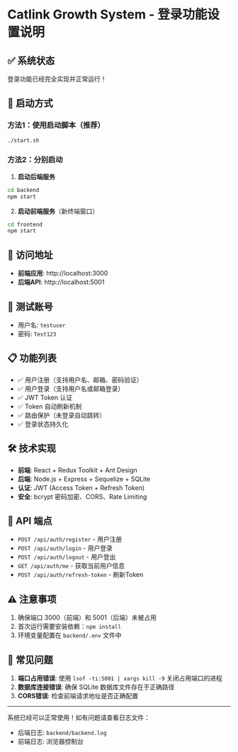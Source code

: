 # Catlink Growth System - 登录功能设置说明

## ✅ 系统状态
登录功能已经完全实现并正常运行！

## 🚀 启动方式

### 方法1：使用启动脚本（推荐）
```bash
./start.sh
```

### 方法2：分别启动

1. **启动后端服务**
```bash
cd backend
npm start
```

2. **启动前端服务**（新终端窗口）
```bash
cd frontend
npm start
```

## 📍 访问地址
- **前端应用**: http://localhost:3000
- **后端API**: http://localhost:5001

## 🔑 测试账号
- 用户名: `testuser`
- 密码: `Test123`

## 📋 功能列表
- ✅ 用户注册（支持用户名、邮箱、密码验证）
- ✅ 用户登录（支持用户名或邮箱登录）
- ✅ JWT Token 认证
- ✅ Token 自动刷新机制
- ✅ 路由保护（未登录自动跳转）
- ✅ 登录状态持久化

## 🛠 技术实现
- **前端**: React + Redux Toolkit + Ant Design
- **后端**: Node.js + Express + Sequelize + SQLite
- **认证**: JWT (Access Token + Refresh Token)
- **安全**: bcrypt 密码加密、CORS、Rate Limiting

## 📝 API 端点
- `POST /api/auth/register` - 用户注册
- `POST /api/auth/login` - 用户登录
- `POST /api/auth/logout` - 用户登出
- `GET /api/auth/me` - 获取当前用户信息
- `POST /api/auth/refresh-token` - 刷新Token

## ⚠️ 注意事项
1. 确保端口 3000（前端）和 5001（后端）未被占用
2. 首次运行需要安装依赖：`npm install`
3. 环境变量配置在 `backend/.env` 文件中

## 🐛 常见问题
1. **端口占用错误**: 使用 `lsof -ti:5001 | xargs kill -9` 关闭占用端口的进程
2. **数据库连接错误**: 确保 SQLite 数据库文件存在于正确路径
3. **CORS错误**: 检查前端请求地址是否正确配置

---
系统已经可以正常使用！如有问题请查看日志文件：
- 后端日志: `backend/backend.log`
- 前端日志: 浏览器控制台